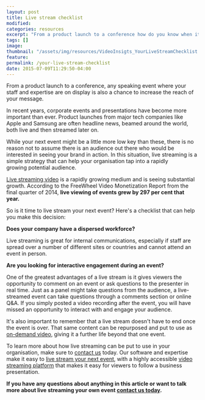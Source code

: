 ```yaml
---
layout: post
title: Live stream checklist
modified:
categories: resources
excerpt: "From a product launch to a conference how do you know when it's time to live stream your next event? Here's a checklist of the questions to ask that can help you make this decision"
tags: []
image:
thumbnail: "/assets/img/resources/VideoInsigts_YourLiveStreamChecklist.jpg"
feature:
permalink: /your-live-stream-checklist
date: 2015-07-09T11:29:50-04:00
---
```


From a product launch to a conference, any speaking event where your staff and expertise are on display is also a chance to increase the reach of your message.

In recent years, corporate events and presentations have become more important than ever. Product launches from major tech companies like Apple and Samsung are often headline news, beamed around the world, both live and then streamed later on.

While your next event might be a little more low key than these, there is no reason not to assume there is an audience out there who would be interested in seeing your brand in action. In this situation, live streaming is a simple strategy that can help your organisation tap into a rapidly growing potential audience.

<a class="bodyLink" href="/platform/webcast-production/">Live streaming video</a> is a rapidly growing medium and is seeing substantial growth. According to the FreeWheel Video Monetization Report from the final quarter of 2014, <strong>live viewing of events grew by 297 per cent that year.</strong>

So is it time to live stream your next event? Here's a checklist that can help you make this decision:

<strong>Does your company have a dispersed workforce?</strong>

Live streaming is great for internal communications, especially if staff are spread over a number of different sites or countries and cannot attend an event in person.

<strong class="bodyLink">Are you looking for interactive engagement during an event?</strong>

One of the greatest advantages of a live stream is it gives viewers the opportunity to comment on an event or ask questions to the presenter in real time. Just as a panel might take questions from the audience, a live-streamed event can take questions through a comments section or online Q&amp;A. If you simply posted a video recording after the event, you will have missed an opportunity to interact with and engage your audience.

It's also important to remember that a live stream doesn't have to end once the event is over. That same content can be repurposed and put to use as <a class="bodyLink" href="http://viostream.com/platform/">on-demand video</a>, giving it a further life beyond that one event.

To learn more about how live streaming can be put to use in your organisation, make sure to <a class="bodyLink" href="http://viostream.com/general-enquiry/">contact us</a> today. Our software and expertise make it easy to <a class="bodyLink" href="http://viostream.com/platform/webcast-production/">live stream your next event</a>, with a highly accessible <a href="http://viostream.com/platform/">video streaming platform</a> that makes it easy for viewers to follow a business presentation.

<strong>If you have any questions about anything in this article or want to talk more about live streaming your own event <a href="http://viostream.com/general-enquiry/">contact us today</a>.</strong>